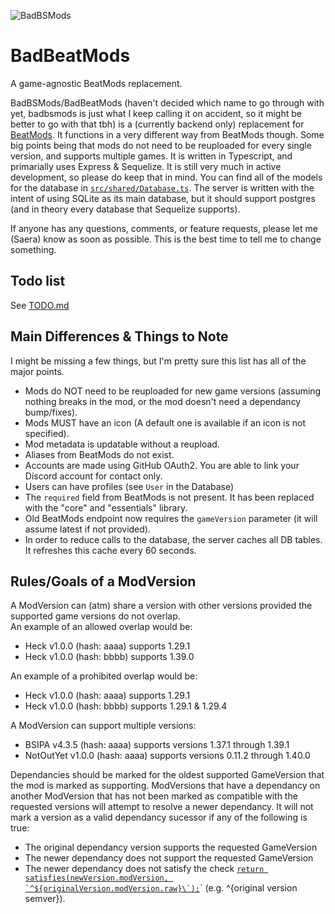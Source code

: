 ![BadBSMods](https://github.com/Saeraphinx/badbsmods/blob/main/assets/banner.png)
# BadBeatMods
A game-agnostic BeatMods replacement.

BadBSMods/BadBeatMods (haven't decided which name to go through with yet, badbsmods is just what I keep calling it on accident, so it might be better to go with that tbh) is a (currently backend only) replacement for [BeatMods](https://github.com/bsmg/BeatMods-Website). It functions in a very different way from BeatMods though. Some big points being that mods do not need to be reuploaded for every single version, and supports multiple games. It is written in Typescript, and primarially uses Express & Sequelize. It is still very much in active development, so please do keep that in mind. You can find all of the models for the database in [`src/shared/Database.ts`](https://github.com/Saeraphinx/badbsmods/blob/main/src/shared/Database.ts). The server is written with the intent of using SQLite as its main database, but it should support postgres (and in theory every database that Sequelize supports).

If anyone has any questions, comments, or feature requests, please let me (Saera) know as soon as possible. This is the best time to tell me to change something.
## Todo list
See [TODO.md](https://github.com/Saeraphinx/badbsmods/blob/main/TODO.md)

## Main Differences & Things to Note
I might be missing a few things, but I'm pretty sure this list has all of the major points.
- Mods do NOT need to be reuploaded for new game versions (assuming nothing breaks in the mod, or the mod doesn't need a dependancy bump/fixes).
- Mods MUST have an icon (A default one is available if an icon is not specified).
- Mod metadata is updatable without a reupload.
- Aliases from BeatMods do not exist.
- Accounts are made using GitHub OAuth2. You are able to link your Discord account for contact only.
- Users can have profiles (see `User` in the Database)
- The `required` field from BeatMods is not present. It has been replaced with the "core" and "essentials" library.
- Old BeatMods endpoint now requires the `gameVersion` parameter (it will assume latest if not provided).
- In order to reduce calls to the database, the server caches all DB tables. It refreshes this cache every 60 seconds.

## Rules/Goals of a ModVersion
A ModVersion can (atm) share a version with other versions provided the supported game versions do not overlap.  
An example of an allowed overlap would be:
- Heck v1.0.0 (hash: aaaa) supports 1.29.1
- Heck v1.0.0 (hash: bbbb) supports 1.39.0
 
An example of a prohibited overlap would be:
- Heck v1.0.0 (hash: aaaa) supports 1.29.1
- Heck v1.0.0 (hash: bbbb) supports 1.29.1 & 1.29.4

A ModVersion can support multiple versions:
- BSIPA v4.3.5 (hash: aaaa) supports versions 1.37.1 through 1.39.1
- NotOutYet v1.0.0 (hash: aaaa) supports versions 0.11.2 through 1.40.0

Dependancies should be marked for the oldest supported GameVersion that the mod is marked as supporting. ModVersions that have a dependancy on another ModVersion that has not been marked as compatible with the requested versions will attempt to resolve a newer dependancy. It will not mark a version as a valid dependancy sucessor if any of the following is true:
- The original dependancy version supports the requested GameVersion
- The newer dependancy does not support the requested GameVersion
- The newer dependancy does not satisfy the check [``return satisfies(newVersion.modVersion, `^${originalVersion.modVersion.raw}\`);``](https://github.com/Saeraphinx/badbsmods/blob/63620b2f33d141175088e81c481eb988eb95b82e/src/shared/Database.ts#L557)` (e.g. ^{original version semver}).


<!--## How are mods done differently?
> [!NOTE]
> This section is not complete, and might be inaccurate due to the project still being in active development.

In BadBeatMods, mods are stored in two parts:
1. `Mod`, responsible for mod metadata (such as name, description, gitUrl, category, etc), and
2. `ModVersion`, responsible for the zip file itself (such as hashes, dependancies, version, supportedGameVersion, platform, etc)
  
The process of uploading a new mod would look something like this:
1. Create a `Mod`, and fill in information
2. Using the `Mod`'s id that you just created, you'll make a new `ModVersion`, and supply it with the list of dependancies (which is an array of `ModVersion` IDs, the Mod Version (in SemVer), and the supported game versions), along with everything else it requires--->

